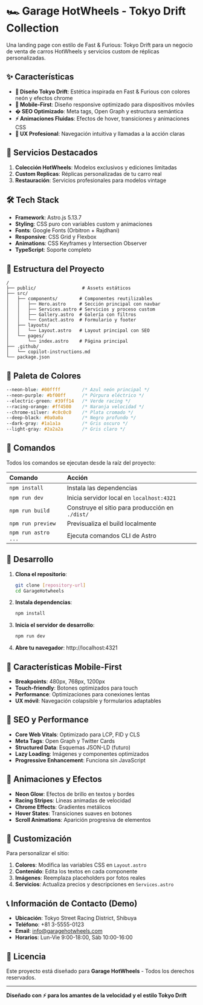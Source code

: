 # 🏎️ Garage HotWheels - Tokyo Drift Collection

Una landing page con estilo de Fast & Furious: Tokyo Drift para un negocio de venta de carros HotWheels y servicios custom de réplicas personalizadas.

## ✨ Características

- **🎨 Diseño Tokyo Drift**: Estética inspirada en Fast & Furious con colores neón y efectos chrome
- **📱 Mobile-First**: Diseño responsive optimizado para dispositivos móviles
- **� SEO Optimizado**: Meta tags, Open Graph y estructura semántica
- **⚡ Animaciones Fluidas**: Efectos de hover, transiciones y animaciones CSS
- **🎯 UX Profesional**: Navegación intuitiva y llamadas a la acción claras

## 🚀 Servicios Destacados

1. **Colección HotWheels**: Modelos exclusivos y ediciones limitadas
2. **Custom Replicas**: Réplicas personalizadas de tu carro real
3. **Restauración**: Servicios profesionales para modelos vintage

## 🛠️ Tech Stack

- **Framework**: Astro.js 5.13.7
- **Styling**: CSS puro con variables custom y animaciones
- **Fonts**: Google Fonts (Orbitron + Rajdhani)
- **Responsive**: CSS Grid y Flexbox
- **Animations**: CSS Keyframes y Intersection Observer
- **TypeScript**: Soporte completo

## 📁 Estructura del Proyecto

```text
/
├── public/                 # Assets estáticos
├── src/
│   ├── components/        # Componentes reutilizables
│   │   ├── Hero.astro     # Sección principal con navbar
│   │   ├── Services.astro # Servicios y proceso custom
│   │   ├── Gallery.astro  # Galería con filtros
│   │   └── Contact.astro  # Formulario y footer
│   ├── layouts/
│   │   └── Layout.astro   # Layout principal con SEO
│   └── pages/
│       └── index.astro    # Página principal
├── .github/
│   └── copilot-instructions.md
└── package.json
```

## 🎨 Paleta de Colores

```css
--neon-blue: #00ffff        /* Azul neón principal */
--neon-purple: #bf00ff      /* Púrpura eléctrico */
--electric-green: #39ff14   /* Verde racing */
--racing-orange: #ff4500    /* Naranja velocidad */
--chrome-silver: #c0c0c0    /* Plata cromado */
--deep-black: #0a0a0a       /* Negro profundo */
--dark-gray: #1a1a1a        /* Gris oscuro */
--light-gray: #2a2a2a       /* Gris claro */
```

## 🧞 Comandos

Todos los comandos se ejecutan desde la raíz del proyecto:

| Comando                   | Acción                                           |
| :------------------------ | :----------------------------------------------- |
| `npm install`             | Instala las dependencias                        |
| `npm run dev`             | Inicia servidor local en `localhost:4321`       |
| `npm run build`           | Construye el sitio para producción en `./dist/` |
| `npm run preview`         | Previsualiza el build localmente                |
| `npm run astro ...`       | Ejecuta comandos CLI de Astro                   |

## 🚦 Desarrollo

1. **Clona el repositorio**:
   ```bash
   git clone [repository-url]
   cd GarageHotwheels
   ```

2. **Instala dependencias**:
   ```bash
   npm install
   ```

3. **Inicia el servidor de desarrollo**:
   ```bash
   npm run dev
   ```

4. **Abre tu navegador**: http://localhost:4321

## 📱 Características Mobile-First

- **Breakpoints**: 480px, 768px, 1200px
- **Touch-friendly**: Botones optimizados para touch
- **Performance**: Optimizaciones para conexiones lentas
- **UX móvil**: Navegación colapsible y formularios adaptables

## 🎯 SEO y Performance

- **Core Web Vitals**: Optimizado para LCP, FID y CLS
- **Meta Tags**: Open Graph y Twitter Cards
- **Structured Data**: Esquemas JSON-LD (futuro)
- **Lazy Loading**: Imágenes y componentes optimizados
- **Progressive Enhancement**: Funciona sin JavaScript

## 🎪 Animaciones y Efectos

- **Neon Glow**: Efectos de brillo en textos y bordes
- **Racing Stripes**: Líneas animadas de velocidad
- **Chrome Effects**: Gradientes metálicos
- **Hover States**: Transiciones suaves en botones
- **Scroll Animations**: Aparición progresiva de elementos

## 🔧 Customización

Para personalizar el sitio:

1. **Colores**: Modifica las variables CSS en `Layout.astro`
2. **Contenido**: Edita los textos en cada componente
3. **Imágenes**: Reemplaza placeholders por fotos reales
4. **Servicios**: Actualiza precios y descripciones en `Services.astro`

## 📞 Información de Contacto (Demo)

- **Ubicación**: Tokyo Street Racing District, Shibuya
- **Teléfono**: +81 3-5555-0123
- **Email**: info@garagehotwheels.com
- **Horarios**: Lun-Vie 9:00-18:00, Sáb 10:00-16:00

## 📄 Licencia

Este proyecto está diseñado para **Garage HotWheels** - Todos los derechos reservados.

---

**Diseñado con ⚡ para los amantes de la velocidad y el estilo Tokyo Drift**
